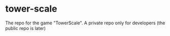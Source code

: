 # tower-scale
The repo for the game "TowerScale". A private repo only for developers (the public repo is later)
